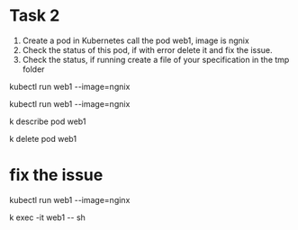 # Task 2
1. Create a pod in Kubernetes call the pod web1, image is ngnix
2. Check the status of this pod, if with error delete it and fix the issue.
3. Check the status, if running create a file of your specification in the tmp folder

kubectl run web1 --image=ngnix

kubectl run web1 --image=ngnix

k describe pod web1

k delete pod web1

# fix the issue

kubectl run web1 --image=nginx

 k exec -it web1 -- sh
